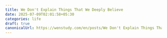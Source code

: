 ```yaml
---
title: We Don't Explain Things That We Deeply Believe
date: 2025-07-09T02:01:58+05:30
categories: life
draft: true
canonicalUrl: https://wenstudy.com/en/posts/We Don't Explain Things That We Deeply Believe/
---
```


